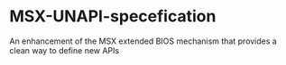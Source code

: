 # MSX-UNAPI-specefication
An enhancement of the MSX extended BIOS mechanism that provides a clean way to define new APIs
